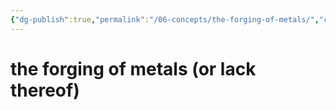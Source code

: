 ```yaml
---
{"dg-publish":true,"permalink":"/06-concepts/the-forging-of-metals/","created":"2024-10-28T09:04:27.999-05:00","updated":"2024-10-28T09:12:10.303-05:00"}
---
```


# the forging of metals (or lack thereof)